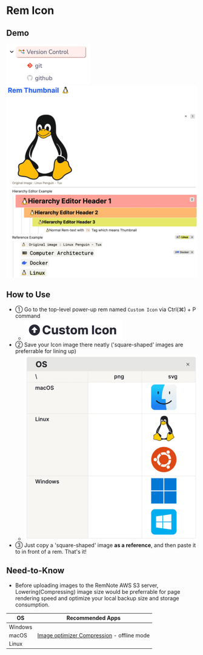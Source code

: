 # Rem Icon

## Demo
![Demo](https://raw.githubusercontent.com/browneyedsoul/RemNote-RemIcon/main/public/demo.png)
![Demo2](https://raw.githubusercontent.com/browneyedsoul/RemNote-RemIcon/main/public/demo2.webp)

## How to Use
- ① Go to the top-level power-up rem named `Custom Icon` via Ctrl(⌘) + P command
  - ![Demo3](https://raw.githubusercontent.com/browneyedsoul/RemNote-RemIcon/main/public/demo3.png)
- ② Save your Icon image there neatly ('square-shaped' images are preferrable for lining up)
  - ![Demo4](https://raw.githubusercontent.com/browneyedsoul/RemNote-RemIcon/main/public/demo4.png)
- ③ Just copy a 'square-shaped' image **as a reference**, and then paste it to in front of a rem. That's it!

## Need-to-Know
- Before uploading images to the RemNote AWS S3 server, Lowering(Compressing) image size would be preferrable for page rendering speed and optimize your local backup size and storage consumption.

|OS|Recommended Apps|
|---|---|
|Windows| |
|macOS| [Image optimizer Compression](https://apps.apple.com/us/app/image-optimizer-compression/id1450716465?mt=12) - offline mode|
|Linux| |